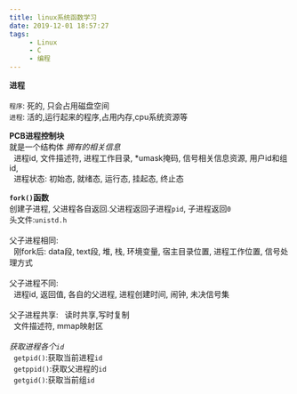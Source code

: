 ```yaml
---
title: linux系统函数学习
date: 2019-12-01 18:57:27
tags:
     - Linux
     - C
     - 编程
---
```

        
**进程**  
&nbsp;&nbsp;  
`程序`: 死的, 只会占用磁盘空间  
`进程`: 活的,运行起来的程序,占用内存,cpu系统资源等  

**PCB进程控制块**  
    就是一个结构体
    *拥有的相关信息*  
    &nbsp;&nbsp;进程id, 文件描述符, 进程工作目录, *umask掩码, 信号相关信息资源, 用户id和组id,  
    &nbsp;&nbsp;进程状态: 初始态, 就绪态, 运行态, 挂起态, 终止态  

**`fork()`函数**  
    创建子进程, 父进程各自返回.父进程返回子进程`pid`, 子进程返回`0`  
    头文件:`unistd.h`  
    &nbsp;&nbsp;  
    父子进程相同:  
    &nbsp;&nbsp;刚fork后:  data段, text段, 堆, 栈, 环境变量, 宿主目录位置, 进程工作位置, 信号处理方式  
    &nbsp;&nbsp;  
    父子进程不同:  
    &nbsp;&nbsp;进程id, 返回值, 各自的父进程, 进程创建时间, 闹钟, 未决信号集  
    &nbsp;&nbsp;  
    父子进程共享:
    &nbsp;&nbsp;读时共享,写时复制  
    &nbsp;&nbsp;文件描述符, mmap映射区  
    &nbsp;&nbsp;  
    *获取进程各个`id`*  
    &nbsp;&nbsp;`getpid()`:获取当前进程`id`  
    &nbsp;&nbsp;`getppid()`:获取父进程的`id`  
    &nbsp;&nbsp;`getgid()`:获取当前组`id`

